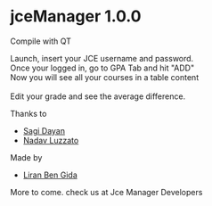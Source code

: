 jceManager 1.0.0
====================

Compile with QT

  Launch, insert your JCE username and password.<br>
  Once your logged in, go to GPA Tab and hit "ADD"<br>
  Now you will see all your courses in a table content<br>
<br>
  Edit your grade and see the average difference.<br>
    
  Thanks to <br>
  <ul>
    <li><a href='mailto:sagidayan@gmail.com'>Sagi Dayan</a></li>
    <li><a href='mailto:nadav2051@gmail.com'>Nadav Luzzato</a></li>
  </ul>


  Made by
  <ul>
    <li><a href='mailto:liranbg@gmail.com'>Liran Ben Gida</a></li>
  </ul>
  
  
  More to come.
  check us at <a hreg='http://liranbg.github.io/JceManager'>Jce Manager Developers</a>

    
    
